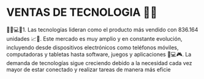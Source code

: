 # VENTAS DE TECNOLOGIA 🛒📱

👨‍💼💻📱1. Las tecnologías lideran como el producto más vendido con 836.164 unidades 📈🚀. Este mercado es muy amplio y en constante evolución, incluyendo desde dispositivos electrónicos como teléfonos móviles, computadoras y tabletas hasta software, juegos y aplicaciones 📱💻🎮. La demanda de tecnologías sigue creciendo debido a la necesidad cada vez mayor de estar conectado y realizar tareas de manera más eficie
